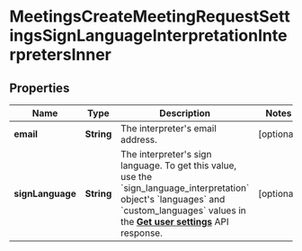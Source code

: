 

# MeetingsCreateMeetingRequestSettingsSignLanguageInterpretationInterpretersInner


## Properties

| Name | Type | Description | Notes |
|------------ | ------------- | ------------- | -------------|
|**email** | **String** | The interpreter&#39;s email address. |  [optional] |
|**signLanguage** | **String** | The interpreter&#39;s sign language.    To get this value, use the &#x60;sign_language_interpretation&#x60; object&#39;s &#x60;languages&#x60; and &#x60;custom_languages&#x60; values in the [**Get user settings**](/api-reference/zoom-api/methods#operation/userSettings) API response. |  [optional] |



